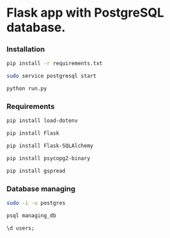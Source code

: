 # Flask app with PostgreSQL database.

### Installation

```bash
pip install -r requirements.txt
```

```bash
sudo service postgresql start
```

```bash
python run.py
```

### Requirements

```bash
pip install load-dotenv
```

```bash
pip install Flask
```

```bash
pip install Flask-SQLAlchemy
```

```bash
pip install psycopg2-binary
```

```bash
pip install gspread
```

### Database managing

```bash
sudo -i -u postgres
```

```bash
psql managing_db
```

```sql
\d users;
```
